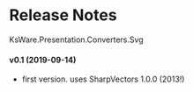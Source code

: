 # Release Notes
KsWare.Presentation.Converters.Svg
#### v0.1 (2019-09-14)
- first version. uses SharpVectors 1.0.0 (2013!)